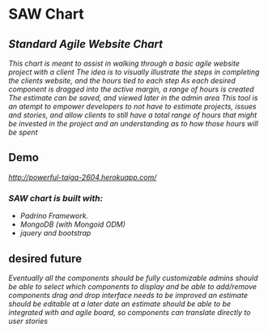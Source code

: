 # SAW Chart

## _Standard Agile Website Chart_

_This chart is meant to assist in walking through a basic agile website project with a client_
_The idea is to visually illustrate the steps in completing the clients website, and the hours tied to each step_
_As each desired component is dragged into the active margin, a range of hours is created_
_The estimate can be saved, and viewed later in the admin area_
_This tool is an atempt to empower developers to not have to estimate projects, issues and stories, and allow clients to still have a total range of hours that might be invested in the project and an understanding as to how those hours will be spent_

## Demo

_http://powerful-taiga-2604.herokuapp.com/_

### _SAW chart is built with:_

- _Padrino Framework._
- _MongoDB (with Mongoid ODM)_
- _jquery and bootstrap_

## desired future

_Eventually all the components should be fully customizable_
_admins should be able to select which components to display and be able to add/remove components_
_drag and drop interface needs to be improved_
_an estimate should be editable at a later date_
_an estimate should be able to be integrated with and agile board, so components can translate directly to user stories_

